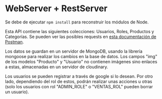 # WebServer + RestServer

Se debe de ejecutar ```npm install``` para reconstruir los módulos de Node.

Esta API contiene las siguientes colecciones: Usuarios, Roles, Productos y Categorías. Se pueden ver las posibles requests en [esta documentación de Postman](https://documenter.getpostman.com/view/3338760/UUy4e6B1).

Los datos se guardan en un servidor de MongoDB, usando la librería mongoose para realizar los cambios en la base de datos. Los campos "img" de los modelos "Producto" y "Usuario" no contienen imágenes sino enlaces a estas, almacenadas en un servidor de cloudinary.

Los usuarios se pueden registrar a través de google si lo desean. Por otro lado, dependiendo del rol de estos, podrán realizar unas acciones u otras (solo los usuarios con rol "ADMIN_ROLE" o "VENTAS_ROL" pueden borrar un usuario).